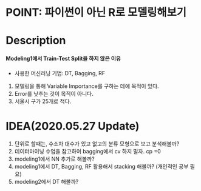 # POINT: 파이썬이 아닌 R로 모델링해보기

# Description
#### Modeling1에서 Train-Test Split을 하지 않은 이유
- 사용한 머신러닝 기법: DT, Bagging, RF
1) 모델링을 통해 Variable Importance를 구하는 데에 목적이 있다.
2) Error를 낮추는 것이 목적이 아니다.
3) 서울시 구가 25개로 적다.

# IDEA(2020.05.27 Update)
1. 단위로 할때는, 수소차 대수가 있고 없고의 분류 모형으로 보고 분석해볼까?
2. 데이터마이닝 수업을 참고하여 bagging에서 cv 하지 말자. cp =0
3. modeling1에서 NN 추가로 해볼까?
4. modeling1에서 DT, Bagging, RF 활용해서 stacking 해볼까? (개인적인 공부 필요)
5. modeling2에서 DT 해볼까?
